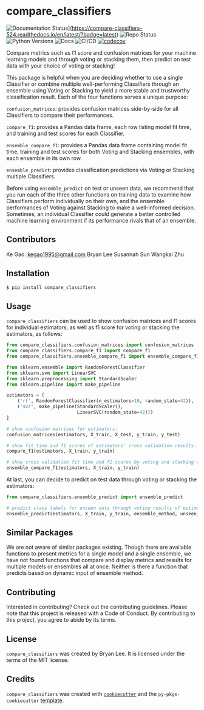 # compare_classifiers 
![Documentation Status](https://readthedocs.org/projects/compare-classifiers-524/badge/?version=latest)](https://compare-classifiers-524.readthedocs.io/en/latest/?badge=latest)
![Repo Status](https://img.shields.io/badge/repo%20status-Active-brightgreen)
![Python Versions](https://img.shields.io/badge/python-3.11%20%7C%203.12%20%7C%203.13-blue)
![Docs](https://img.shields.io/badge/docs-passing-brightgreen)
![CI/CD](https://github.com/UBC-MDS/compare_classifiers/workflows/CI/badge.svg)
[![codecov](https://codecov.io/gh/UBC-MDS/compare_classifiers/graph/badge.svg?token=Divjf41jU3)](https://codecov.io/gh/UBC-MDS/compare_classifiers)

Compare metrics such as f1 score and confusion matrices for your machine learning models and through voting or stacking them, then predict on test data with your choice of voting or stacking!

This package is helpful when you are deciding whether to use a single Classifier or combine multiple well-performing Classifiers through an ensemble using Voting or Stacking to yield a more stable and trustworthy classification result. Each of the four functions serves a unique purpose:

`confusion_matrices`: provides confusion matrices side-by-side for all Classifiers to compare their performances.

`compare_f1`: provides a Pandas data frame, each row listing model fit time, and training and test scores for each Classifier.

`ensemble_compare_f1`: provides a Pandas data frame containing model fit time, training and test scores for both Voting and Stacking ensembles, with each ensemble in its own row.

`ensemble_predict`: provides classification predictions via Voting or Stacking multiple Classifiers.

Before using `ensemble_predict` on test or unseen data, we recommend that you run each of the three other functions on training data to examine how Classifiers perform individually on their own, and the ensemble performances of Voting against Stacking to make a well-informed decision. Sometimes, an individual Classifier could generate a better controlled machine learning environment if its performance rivals that of an ensemble.

## Contributors

Ke Gao: kegao1995@gmail.com
Bryan Lee
Susannah Sun
Wangkai Zhu

## Installation

```bash
$ pip install compare_classifiers
```

## Usage

`compare_classifiers` can be used to show confusion matrices and f1 scores for individual estimators, as well as f1 score for voting or stacking the estimators,
as follows:

```python
from compare_classifiers.confusion_matrices import confusion_matrices
from compare_classifiers.compare_f1 import compare_f1
from compare_classifiers.ensemble_compare_f1 import ensemble_compare_f1

from sklearn.ensemble import RandomForestClassifier
from sklearn.svm import LinearSVC
from sklearn.preprocessing import StandardScaler
from sklearn.pipeline import make_pipeline

estimators = [
    ('rf', RandomForestClassifier(n_estimators=10, random_state=42)),
    ('svr', make_pipeline(StandardScaler(),
                          LinearSVC(random_state=42)))
]

# show confusion matrices for estimators:
confusion_matrices(estimators, X_train, X_test, y_train, y_test)

# show fit time and f1 scores of estimators' cross validation results:
compare_f1(estimators, X_train, y_train) 

# show cross validation fit time and f1 scores by voting and stacking the estimators:
ensemble_compare_f1(estimators, X_train, y_train) 
```

At last, you can decide to predict on test data through voting or stacking the estimators:

```python
from compare_classifiers.ensemble_predict import ensemble_predict

# predict class labels for unseen data through voting results of estimators:
ensemble_predict(estimators, X_train, y_train, ensemble_method, unseen_data, 'voting') 
```

## Similar Packages

We are not aware of similar packages existing. Though there are available functions to present metrics for a single model and a single ensemble, we have not found functions that compare and display metrics and results for multiple models or ensembles all at once. Neither is there a function that predicts based on dynamic input of ensemble method.

## Contributing

Interested in contributing? Check out the contributing guidelines. Please note that this project is released with a Code of Conduct. By contributing to this project, you agree to abide by its terms.

## License

`compare_classifiers` was created by Bryan Lee. It is licensed under the terms of the MIT license.

## Credits

`compare_classifiers` was created with [`cookiecutter`](https://cookiecutter.readthedocs.io/en/latest/) and the `py-pkgs-cookiecutter` [template](https://github.com/py-pkgs/py-pkgs-cookiecutter).
